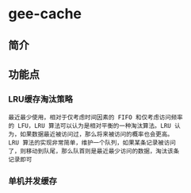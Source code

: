 # gee-cache

## 简介

## 功能点

### LRU缓存淘汰策略

```text
最近最少使用，相对于仅考虑时间因素的 FIFO 和仅考虑访问频率
的 LFU，LRU 算法可以认为是相对平衡的一种淘汰算法。LRU 认
为，如果数据最近被访问过，那么将来被访问的概率也会更高。
LRU 算法的实现非常简单，维护一个队列，如果某条记录被访问
了，则移动到队尾，那么队首则是最近最少访问的数据，淘汰该条
记录即可
```

### 单机并发缓存
